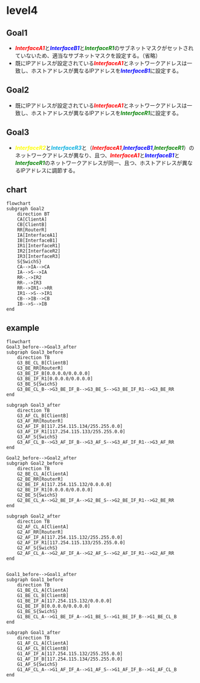 # level4

## Goal1
* <font color="red">***InterfaceA1***</font>と<font color="blue">***InterfaceB1***</font>と<font color="green">***InterfaceR1***</font>のサブネットマスクがセットされていないため、適当なサブネットマスクを設定する。（省略）
* 既にIPアドレスが設定されている<font color="red">***InterfaceA1***</font>とネットワークアドレスは一致し、ホストアドレスが異なるIPアドレスを<font color="blue">***InterfaceB1***</font>に設定する。

## Goal2
* 既にIPアドレスが設定されている<font color="red">***InterfaceA1***</font>とネットワークアドレスは一致し、ホストアドレスが異なるIPアドレスを<font color="green">***InterfaceR1***</font>に設定する。

## Goal3
* <font color="yellow">***InterfaceR2***</font>と<font color="skayblue">***InterfaceR3***</font>と（<font color="red">***InterfaceA1***</font>,<font color="blue">***InterfaceB1***</font>,<font color="green">***InterfaceR1***</font>）のネットワークアドレスが異なり、且つ、<font color="red">***InterfaceA1***</font>と<font color="blue">***InterfaceB1***</font>と<font color="green">***InterfaceR1***</font>のネットワークアドレスが同一、且つ、ホストアドレスが異なるIPアドレスに調節する。

## chart
```mermaid
flowchart
subgraph Goal2
    direction BT
    CA[ClientA]
    CB[ClientB]
    RR[RouterR]
    IA[InterfaceA1]
    IB[InterfaceB1]
    IR1[InterfaceR1]
    IR2[InterfaceR2]
    IR3[InterfaceR3]
    S{SwichS}
    CA-->IA-->CA
    IA-->S-->IA
    RR-.->IR2
    RR-.->IR3
    RR-->IR1-->RR
    IR1-->S-->IR1
    CB-->IB-->CB
    IB-->S-->IB
end
```
## example
```mermaid
flowchart
Goal3_before-->Goal3_after
subgraph Goal3_before
    direction TB
    G3_BE_CL_B[ClientB]
    G3_BE_RR[RouterR]
    G3_BE_IF_B[0.0.0.0/0.0.0.0]
    G3_BE_IF_R1[0.0.0.0/0.0.0.0]
    G3_BE_S{SwichS}
    G3_BE_CL_B-->G3_BE_IF_B-->G3_BE_S-->G3_BE_IF_R1-->G3_BE_RR
end

subgraph Goal3_after
    direction TB
    G3_AF_CL_B[ClientB]
    G3_AF_RR[RouterR]
    G3_AF_IF_B[117.254.115.134/255.255.0.0]
    G3_AF_IF_R1[117.254.115.133/255.255.0.0]
    G3_AF_S{SwichS}
    G3_AF_CL_B-->G3_AF_IF_B-->G3_AF_S-->G3_AF_IF_R1-->G3_AF_RR
end

Goal2_before-->Goal2_after
subgraph Goal2_before
    direction TB
    G2_BE_CL_A[ClientA]
    G2_BE_RR[RouterR]
    G2_BE_IF_A[117.254.115.132/0.0.0.0]
    G2_BE_IF_R1[0.0.0.0/0.0.0.0]
    G2_BE_S{SwichS}
    G2_BE_CL_A-->G2_BE_IF_A-->G2_BE_S-->G2_BE_IF_R1-->G2_BE_RR
end

subgraph Goal2_after
    direction TB
    G2_AF_CL_A[ClientA]
    G2_AF_RR[RouterR]
    G2_AF_IF_A[117.254.115.132/255.255.0.0]
    G2_AF_IF_R1[117.254.115.133/255.255.0.0]
    G2_AF_S{SwichS}
    G2_AF_CL_A-->G2_AF_IF_A-->G2_AF_S-->G2_AF_IF_R1-->G2_AF_RR
end


Goal1_before-->Goal1_after
subgraph Goal1_before
    direction TB
    G1_BE_CL_A[ClientA]
    G1_BE_CL_B[ClientB]
    G1_BE_IF_A[117.254.115.132/0.0.0.0]
    G1_BE_IF_B[0.0.0.0/0.0.0.0]
    G1_BE_S{SwichS}
    G1_BE_CL_A-->G1_BE_IF_A-->G1_BE_S-->G1_BE_IF_B-->G1_BE_CL_B
end

subgraph Goal1_after
    direction TB
    G1_AF_CL_A[ClientA]
    G1_AF_CL_B[ClientB]
    G1_AF_IF_A[117.254.115.132/255.255.0.0]
    G1_AF_IF_B[117.254.115.134/255.255.0.0]
    G1_AF_S{SwichS}
    G1_AF_CL_A-->G1_AF_IF_A-->G1_AF_S-->G1_AF_IF_B-->G1_AF_CL_B
end
```
